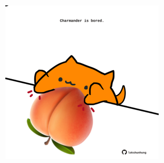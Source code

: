 <!-- built at 06/05/2025, 03:16:43 UTC -->
<p align="center">
  <img width="500" height="500" src="./ReadmeImage.svg">
</p>
